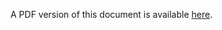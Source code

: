 


A PDF version of this document is available [here](/Data_Submission_Portal/PDF/Data_Submission_Portal_UG.pdf).
